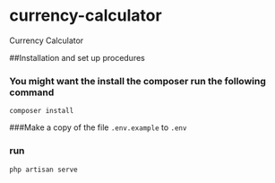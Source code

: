 # currency-calculator
Currency Calculator

##Installation and set up procedures

### You might want the install the composer run the following command
`composer install`

###Make a copy of the file
`.env.example` to `.env`

### run
`php artisan serve`
